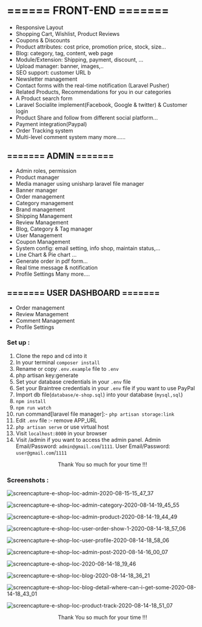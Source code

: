 # ====== FRONT-END =======

-   Responsive Layout
-   Shopping Cart, Wishlist, Product Reviews
-   Coupons & Discounts
-   Product attributes: cost price, promotion price, stock, size...
-   Blog: category, tag, content, web page
-   Module/Extension: Shipping, payment, discount, ...
-   Upload manager: banner, images,..
-   SEO support: customer URL b
-   Newsletter management
-   Contact forms with the real-time notification (Laravel Pusher)
-   Related Products, Recommendations for you in our categories
-   A Product search form
-   Laravel Socialite implement(Facebook, Google & twitter) & Customer login
-   Product Share and follow from different social platform...
-   Payment integration(Paypal)
-   Order Tracking system
-   Multi-level comment system
    many more......

## ======= ADMIN =======

-   Admin roles, permission
-   Product manager
-   Media manager using unisharp laravel file manager
-   Banner manager
-   Order management
-   Category management
-   Brand management
-   Shipping Management
-   Review Management
-   Blog, Category & Tag manager
-   User Management
-   Coupon Management
-   System config: email setting, info shop, maintain status,...
-   Line Chart & Pie chart ...
-   Generate order in pdf form...
-   Real time message & notification
-   Profile Settings
    Many more....

## ======= USER DASHBOARD =======

-   Order management
-   Review Management
-   Comment Management
-   Profile Settings

### Set up :

1. Clone the repo and cd into it
2. In your terminal `composer install`
3. Rename or copy `.env.example` file to `.env`
4. php artisan key:generate
5. Set your database credentials in your `.env` file
6. Set your Braintree credentials in your `.env` file if you want to use PayPal
7. Import db file(`database/e-shop.sql`) into your database (`mysql,sql`)
8. `npm install`
9. `npm run watch`
10. run command[laravel file manager]:- `php artisan storage:link`
11. Edit `.env` file :- remove APP_URL
12. `php artisan serve` or use virtual host
13. Visit `localhost:8000` in your browser
14. Visit /admin if you want to access the admin panel. Admin Email/Password: `admin@gmail.com`/`1111`. User Email/Password: `user@gmail.com`/`1111`

<p style="text-align:center">Thank You so much for your time !!!</p>

### Screenshots :

![screencapture-e-shop-loc-admin-2020-08-15-15_47_37](https://user-images.githubusercontent.com/29488275/90719413-13b82200-e2d4-11ea-8ca0-f0e5551c4c9d.png)

![screencapture-e-shop-loc-admin-category-2020-08-14-19_45_55](https://user-images.githubusercontent.com/29488275/90719470-3813fe80-e2d4-11ea-8f63-e6001855a945.png)

![screencapture-e-shop-loc-admin-product-2020-08-14-19_44_49](https://user-images.githubusercontent.com/29488275/90719534-61348f00-e2d4-11ea-8a81-409daee0ad94.png)

![screencapture-e-shop-loc-user-order-show-1-2020-08-14-18_57_06](https://user-images.githubusercontent.com/29488275/90719557-71e50500-e2d4-11ea-97cf-befb1d525643.png)

![screencapture-e-shop-loc-user-profile-2020-08-14-18_58_06](https://user-images.githubusercontent.com/29488275/90719563-7a3d4000-e2d4-11ea-9e6a-56caac13b146.png)

![screencapture-e-shop-loc-admin-post-2020-08-14-16_00_07](https://user-images.githubusercontent.com/29488275/90719572-81644e00-e2d4-11ea-9fe5-3325ab427f88.png)

![screencapture-e-shop-loc-2020-08-14-18_19_46](https://user-images.githubusercontent.com/29488275/90719631-a1940d00-e2d4-11ea-89a3-eb36960d687d.png)

![screencapture-e-shop-loc-blog-2020-08-14-18_36_21](https://user-images.githubusercontent.com/29488275/90719648-a8228480-e2d4-11ea-9c57-5ed7aef50e26.png)

![screencapture-e-shop-loc-blog-detail-where-can-i-get-some-2020-08-14-18_43_01](https://user-images.githubusercontent.com/29488275/90719658-ace73880-e2d4-11ea-9cb2-13f2b3b0c4d2.png)

![screencapture-e-shop-loc-product-track-2020-08-14-18_51_07](https://user-images.githubusercontent.com/29488275/90719682-bbcdeb00-e2d4-11ea-8e4e-7d6bfab1c421.png)

<p style="text-align:center">Thank You so much for your time !!!</p>
